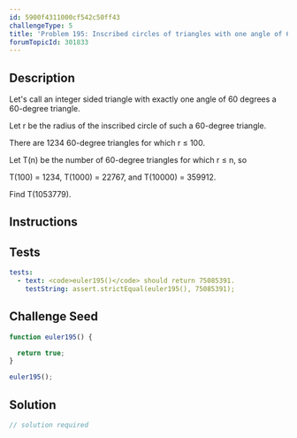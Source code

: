 ```yaml
---
id: 5900f4311000cf542c50ff43
challengeType: 5
title: 'Problem 195: Inscribed circles of triangles with one angle of 60 degrees'
forumTopicId: 301833
---
```


## Description

<section id='description'>

Let's call an integer sided triangle with exactly one angle of 60 degrees a 60-degree triangle.

Let r be the radius of the inscribed circle of such a 60-degree triangle.

There are 1234 60-degree triangles for which r ≤ 100.

Let T(n) be the number of 60-degree triangles for which r ≤ n, so

T(100) = 1234, T(1000) = 22767, and T(10000) = 359912.

Find T(1053779).

</section>

## Instructions

<section id='instructions'>

</section>

## Tests

<section id='tests'>

```yml
tests:
  - text: <code>euler195()</code> should return 75085391.
    testString: assert.strictEqual(euler195(), 75085391);

```

</section>

## Challenge Seed

<section id='challengeSeed'>

<div id='js-seed'>

```js
function euler195() {

  return true;
}

euler195();
```

</div>

</section>

## Solution

<section id='solution'>

```js
// solution required
```

</section>
